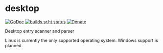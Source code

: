 # desktop
[![GoDoc](https://godoc.org/git.sr.ht/~tslocum/desktop?status.svg)](https://godoc.org/git.sr.ht/~tslocum/desktop)
[![builds.sr.ht status](https://builds.sr.ht/~tslocum/desktop.svg)](https://builds.sr.ht/~tslocum/desktop)
[![Donate](https://img.shields.io/liberapay/receives/rocketnine.space.svg?logo=liberapay)](https://liberapay.com/rocketnine.space)

Desktop entry scanner and parser

Linux is currently the only supported operating system.  Windows support is planned.
